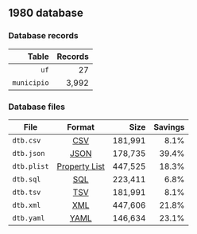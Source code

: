 ## 1980 database

### Database records

|       Table | Records |
| -----------:| -------:|
|        `uf` |      27 |
| `municipio` |   3,992 |

### Database files

| File        | Format                                                       |      Size | Savings |
| ----------- |:------------------------------------------------------------:| ---------:| -------:|
| `dtb.csv`   | [CSV](https://en.wikipedia.org/wiki/Comma-separated_values)  |   181,991 |    8.1% |
| `dtb.json`  | [JSON](https://en.wikipedia.org/wiki/JSON)                   |   178,735 |   39.4% |
| `dtb.plist` | [Property List](https://en.wikipedia.org/wiki/Property_list) |   447,525 |   18.3% |
| `dtb.sql`   | [SQL](https://en.wikipedia.org/wiki/SQL)                     |   223,411 |    6.8% |
| `dtb.tsv`   | [TSV](https://en.wikipedia.org/wiki/Tab-separated_values)    |   181,991 |    8.1% |
| `dtb.xml`   | [XML](https://en.wikipedia.org/wiki/XML)                     |   447,606 |   21.8% |
| `dtb.yaml`  | [YAML](https://en.wikipedia.org/wiki/YAML)                   |   146,634 |   23.1% |
